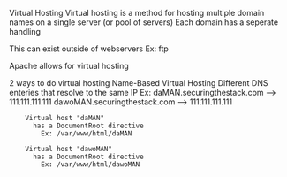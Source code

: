 Virtual Hosting
  Virtual hosting is a method for hosting multiple domain names on a single server (or pool of servers)
    Each domain has a seperate handling

  This can exist outside of webservers
    Ex: ftp

  Apache allows for virtual hosting

  2 ways to do virtual hosting
    Name-Based Virtual Hosting
      Different DNS enteries that resolve to the same IP
        Ex:
          daMAN.securingthestack.com --> 111.111.111.111
          dawoMAN.securingthestack.com --> 111.111.111.111


        Virtual host "daMAN"
          has a DocumentRoot directive
            Ex: /var/www/html/daMAN

        Virtual host "dawoMAN"
          has a DocumentRoot directive
            Ex: /var/www/html/dawoMAN




